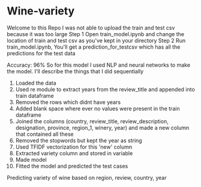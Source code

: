 # Wine-variety
Welcome to this Repo
I was not able to upload the train and test csv because it was too large
Step 1
Open train_model.ipynb and change the location of train and test csv as you've kept in your directory
Step 2 
Run train_model.ipynb, You'll get a prediction_for_testcsv which has all the predictions for the test data

Accuracy: 96%
So for this model I used NLP and neural networks to make the model. I'll describe the things that I did sequentially
1) Loaded the data
2) Used re module to extract years from the review_title and appended into train dataframe
3) Removed the rows which didnt have years
4) Added blank space where ever no values were present in the train dataframe
5) Joined the columns (country, review_title, review_description, designation, province, region_1, winery, year) and made a new column that contained all these
6) Removed the stopwords but kept the year as string
7) Used TFIDF vectorization for this 'new' column 
8) Extracted variety column and stored in variable
9) Made model
10) Fitted the model and predicted the test cases


Predicting variety of wine based on region, review, country, year 

